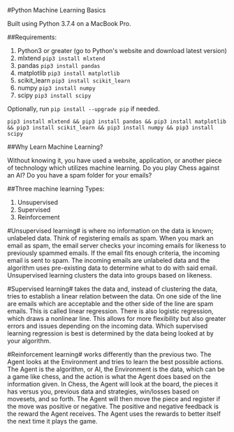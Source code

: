 #Python Machine Learning Basics

Built using Python 3.7.4 on a MacBook Pro.

##Requirements:
1. Python3 or greater (go to Python's website and download latest version)
2. mlxtend          ```pip3 install mlxtend```
3. pandas           ```pip3 install pandas```
4. matplotlib       ```pip3 install matplotlib```
5. scikit_learn     ```pip3 install scikit_learn```
6. numpy            ```pip3 install numpy```
7. scipy            ```pip3 install scipy```

Optionally, run ```pip install --upgrade pip``` if needed.

```pip3 install mlxtend && pip3 install pandas && pip3 install matplotlib && pip3 install scikit_learn && pip3 install numpy && pip3 install scipy```

##Why Learn Machine Learning?

Without knowing it, you have used a website, application, or another piece of technology which utilizes machine learning. Do you play Chess against an AI? Do you have a spam folder for your emails?

##Three machine learning Types:
1. Unsupervised
2. Supervised
3. Reinforcement

#Unsupervised learning# is where no information on the data is known; unlabeled data. Think of registering emails as spam. When you mark an email as spam, the email server checks your incoming emails for likeness to previously spammed emails. If the email fits enough criteria, the incoming email is sent to spam. The incoming emails are unlabeled data and the algorithm uses pre-existing data to determine what to do with said email. Unsupervised learning clusters the data into groups based on likeness.

#Supervised learning# takes the data and, instead of clustering the data, tries to establish a linear relation between the data. On one side of the line are emails which are acceptable and the other side of the line are spam emails. This is called linear regression. There is also logistic regression, which draws a nonlinear line. This allows for more flexibility but also greater errors and issues depending on the incoming data. Which supervised learning regression is best is determined by the data being looked at by your algorithm.

#Reinforcement learning# works differently than the previous two. The Agent looks at the Environment and tries to learn the best possible actions. The Agent is the algorithm, or AI, the Environment is the data, which can be a game like chess, and the action is what the Agent does based on the information given. In Chess, the Agent will look at the board, the pieces it has versus you, previous data and strategies, win/losses based on movesets, and so forth. The Agent will then move the piece and register if the move was positive or negative. The positive and negative feedback is the reward the Agent receives. The Agent uses the rewards to better itself the next time it plays the game.
